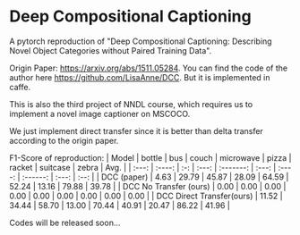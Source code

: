 # Deep Compositional Captioning
A pytorch reproduction of "Deep Compositional Captioning: Describing Novel Object Categories without Paired Training Data". 

Origin Paper: <https://arxiv.org/abs/1511.05284>.
You can find the code of the author here <https://github.com/LisaAnne/DCC>. 
But it is implemented in caffe.

This is also the third project of NNDL course, which requires us to implement a novel image captioner on MSCOCO.

We just implement direct transfer since it is better than delta transfer according to the origin paper.

F1-Score of reproduction:
| Model | bottle | bus | couch | microwave | pizza | racket | suitcase | zebra | Avg. |
| :---: | :----: | :-: | :---: | :-------: | :---: | :----: | :------: | :---: | :--: |
| DCC (paper) | 4.63 | 29.79 | 45.87 |   28.09   | 64.59 | 52.24 | 13.16 | 79.88 | 39.78 |
| DCC No Transfer (ours) | 0.00 | 0.00 | 0.00 | 0.00 | 0.00 | 0.00 | 0.00 | 0.00 | 0.00 |
| DCC Direct Transfer(ours) | 11.52 | 34.44 | 58.70 |   13.00   | 70.44 | 40.91 | 20.47 | 86.22 | 41.96 |

Codes will be released soon...


